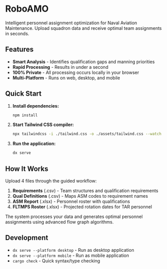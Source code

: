 # RoboAMO

Intelligent personnel assignment optimization for Naval Aviation Maintenance. Upload squadron data and receive optimal team assignments in seconds.

## Features

- **Smart Analysis** - Identifies qualification gaps and manning priorities
- **Rapid Processing** - Results in under a second
- **100% Private** - All processing occurs locally in your browser
- **Multi-Platform** - Runs on web, desktop, and mobile

## Quick Start

1. **Install dependencies:**
   ```bash
   npm install
   ```

2. **Start Tailwind CSS compiler:**
   ```bash
   npx tailwindcss -i ./tailwind.css -o ./assets/tailwind.css --watch
   ```

3. **Run the application:**
   ```bash
   dx serve
   ```

## How It Works

Upload 4 files through the guided workflow:
1. **Requirements** (.csv) - Team structures and qualification requirements
2. **Qual Definitions** (.csv) - Maps ASM codes to requirement names  
3. **ASM Report** (.xlsx) - Personnel roster with qualifications
4. **FLTMPS Roster** (.xlsx) - Projected rotation dates for TAR personnel

The system processes your data and generates optimal personnel assignments using advanced flow graph algorithms.

## Development

- `dx serve --platform desktop` - Run as desktop application
- `dx serve --platform mobile` - Run as mobile application  
- `cargo check` - Quick syntax/type checking
